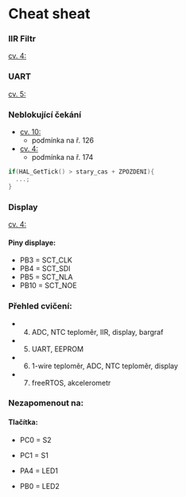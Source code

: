 # Cheat sheat
### IIR Filtr
[cv. 4: ](https://github.com/JanRajm/Microcontrollers-and-embedded-systems/tree/MSK/cv04/Core/Src)

### UART
[cv. 5: ](https://github.com/JanRajm/Microcontrollers-and-embedded-systems/blob/MSK/cv05/cv05/Core/Src/main.c)

### Neblokující čekání
- [cv. 10:](https://github.com/JanRajm/Microcontrollers-and-embedded-systems/blob/MSK/cv10/Core/Src/main.c)
  - podmínka na ř. 126
- [cv. 4:](https://github.com/JanRajm/Microcontrollers-and-embedded-systems/blob/MSK/cv04/Core/Src/main.c)
  - podmínka na ř. 174
```c
if(HAL_GetTick() > stary_cas + ZPOZDENI){
  ...;
}
```

### Display
[cv. 4:](https://github.com/JanRajm/Microcontrollers-and-embedded-systems/tree/MSK/cv04/Core/Src)
#### Piny displaye:
 - PB3 = SCT_CLK
 - PB4 = SCT_SDI
 - PB5 = SCT_NLA
 - PB10 = SCT_NOE

### Přehled cvičení:
 - 4. ADC, NTC teploměr, IIR, display, bargraf
 - 5. UART, EEPROM
 - 6. 1-wire teploměr, ADC, NTC teploměr, display
 - 7. freeRTOS, akcelerometr

### Nezapomenout na:
#### Tlačítka:
 - PC0 = S2
 - PC1 = S1

 - PA4 = LED1
 - PB0 = LED2

